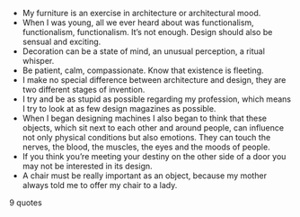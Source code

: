  - My furniture is an exercise in architecture or architectural mood.
 - When I was young, all we ever heard about was functionalism, functionalism, functionalism. It’s not enough. Design should also be sensual and exciting.
 - Decoration can be a state of mind, an unusual perception, a ritual whisper.
 - Be patient, calm, compassionate. Know that existence is fleeting.
 - I make no special difference between architecture and design, they are two different stages of invention.
 - I try and be as stupid as possible regarding my profession, which means I try to look at as few design magazines as possible.
 - When I began designing machines I also began to think that these objects, which sit next to each other and around people, can influence not only physical conditions but also emotions. They can touch the nerves, the blood, the muscles, the eyes and the moods of people.
 - If you think you’re meeting your destiny on the other side of a door you may not be interested in its design.
 - A chair must be really important as an object, because my mother always told me to offer my chair to a lady.

9 quotes